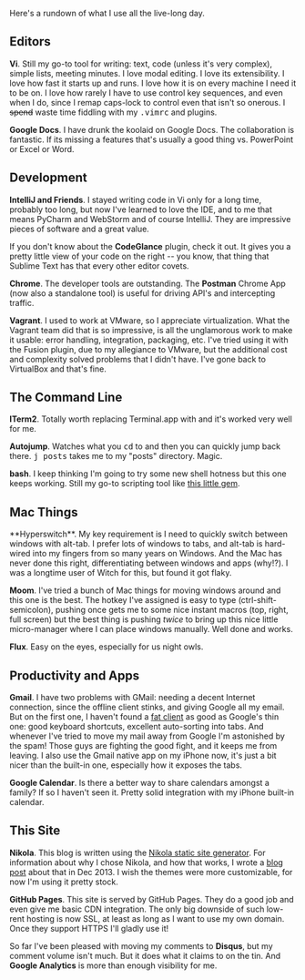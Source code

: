 <!--
.. title: The Tools I Use
.. slug: tools
.. date: 2015/04/28 1:00
-->

Here's a rundown of what I use all the live-long day.

<h2>Editors</h2>

**Vi**. Still my go-to tool for writing: text, code (unless it's
very complex), simple lists, meeting minutes. I love modal editing.
I love its extensibility. I love how fast it starts up and runs.
I love how it is on every machine I need it to be on. I love how
rarely I have to use control key sequences, and even when I do,
since I remap caps-lock to control even that isn't so onerous.  I
<strike>spend</strike> waste time fiddling with my
<tt>.vimrc</tt> and plugins.

**Google Docs**. I have drunk the koolaid on Google Docs. The
collaboration is fantastic. If its missing a features that's usually
a good thing vs. PowerPoint or Excel or Word.


<h2>Development</h2>

**IntelliJ and Friends**. I stayed writing code in Vi only for a
long time, probably too long, but now I've learned to love the IDE,
and to me that means PyCharm and WebStorm and of course IntelliJ.
They are impressive pieces of software and a great value.

If you don't know about the **CodeGlance** plugin, check it out.
It gives you a pretty little view of your code on the right -- you
know, that thing that Sublime Text has that every other editor
covets.

**Chrome**. The developer tools are outstanding. The **Postman** Chrome App 
(now also a standalone tool) is useful for driving API's and intercepting
traffic.

**Vagrant**. I used to work at VMware, so I appreciate virtualization.
What the Vagrant team did that is so impressive, is all the unglamorous
work to make it usable: error handling, integration, packaging,
etc. I've tried using it with the Fusion plugin, due to my allegiance
to VMware, but the additional cost and complexity solved problems
that I didn't have. I've gone back to VirtualBox and that's fine.


<h2>The Command Line</h2>

**ITerm2**. Totally worth replacing Terminal.app with and it's worked
very well for me. 

**Autojump**. Watches what you <tt>cd</tt> to and then you can quickly
jump back there. <tt>j posts</tt> takes me to my "posts" directory. 
Magic.

**bash**. I keep thinking I'm going to try some new shell hotness but
this one keeps working. Still my go-to scripting tool like
[this little gem][diary].

  [diary]: https://github.com/sefk/sef-dotfiles/blob/master/bash_startup/diary.sh



<h2>Mac Things</h2>
**Hyperswitch**. My key requirement is I need to quickly switch
between windows with alt-tab. I prefer lots of windows to tabs, and 
alt-tab is hard-wired into my fingers from so many years on Windows.
And the Mac has never done this right, differentiating between 
windows and apps (why!?). I was a longtime user of Witch for this, 
but found it got flaky.

**Moom**. I've tried a bunch of Mac things for moving windows around
and this one is the best. The hotkey I've assigned is easy to type
(ctrl-shift-semicolon), pushing once gets me to some nice instant 
macros (top, right, full screen) but the best thing is pushing 
*twice* to bring up this nice little micro-manager where I can place
windows manually. Well done and works.

**Flux**. Easy on the eyes, especially for us night owls.

<h2>Productivity and Apps</h2>

**Gmail**. I have two problems with GMail: needing a decent Internet
connection, since the offline client stinks, and giving Google all my 
email. But on the first one, I haven't found a [fat client][airmail]
as good as Google's thin one: good keyboard shortcuts, excellent
auto-sorting into tabs. And whenever I've tried to move my mail
away from Google I'm astonished by the spam! Those guys are fighting
the good fight, and it keeps me from leaving. I also use the Gmail
native app on my iPhone now, it's just a bit nicer than the built-in
one, especially how it exposes the tabs.

**Google Calendar**. Is there a better way to share calendars amongst
a family? If so I haven't seen it. Pretty solid integration with
my iPhone built-in calendar.


<h2>This Site</h2>

**Nikola**. This blog is written using the [Nikola static site generator][nikola].
For information about why I chose Nikola, and how that works, I
wrote a [blog post][static] about that in Dec 2013. I wish the
themes were more customizable, for now I'm using it pretty stock.

**GitHub Pages**. This site is served by GitHub Pages. They do a
good job and even give me basic CDN integration. The only big
downside of such low-rent hosting is now SSL, at least as long as
I want to use my own domain.  Once they support HTTPS I'll gladly
use it!

So far I've been pleased with moving my comments to **Disqus**, but
my comment volume isn't much. But it does what it claims to on the
tin. And **Google Analytics** is more than enough visibility for me.




  [nikola]: http://getnikola.com/
  [static]: http://sef.kloninger.com/posts/switching-to-static.html
  [airmail]: http://sef.kloninger.com/posts/201312airmail.html
